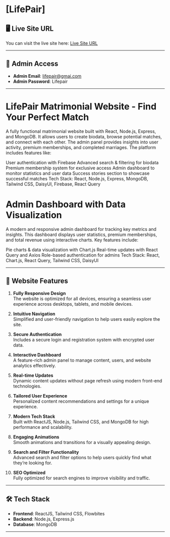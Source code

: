 # [LifePair]
## 🖥️ Live Site URL
You can visit the live site here: [Live Site URL](https://lifepair-client.web.app/)

---

## 📧 Admin Access
- **Admin Email**: lifepair@gmai.com
- **Admin Password**: Lifepair

---

# LifePair Matrimonial Website - Find Your Perfect Match
A fully functional matrimonial website built with React, Node.js, Express, and MongoDB. It allows users to create biodata, browse potential matches, and connect with each other. The admin panel provides insights into user activity, premium memberships, and completed marriages. The platform includes features like:

User authentication with Firebase
Advanced search & filtering for biodata
Premium membership system for exclusive access
Admin dashboard to monitor statistics and user data
Success stories section to showcase successful matches
Tech Stack: React, Node.js, Express, MongoDB, Tailwind CSS, DaisyUI, Firebase, React Query

# Admin Dashboard with Data Visualization
A modern and responsive admin dashboard for tracking key metrics and insights. This dashboard displays user statistics, premium memberships, and total revenue using interactive charts. Key features include:

Pie charts & data visualization with Chart.js
Real-time updates with React Query and Axios
Role-based authentication for admins
Tech Stack: React, Chart.js, React Query, Tailwind CSS, DaisyUI

---



## 🌟 Website Features

1. **Fully Responsive Design**  
   The website is optimized for all devices, ensuring a seamless user experience across desktops, tablets, and mobile devices.

2. **Intuitive Navigation**  
   Simplified and user-friendly navigation to help users easily explore the site.

3. **Secure Authentication**  
   Includes a secure login and registration system with encrypted user data.

4. **Interactive Dashboard**  
   A feature-rich admin panel to manage content, users, and website analytics effectively.

5. **Real-time Updates**  
   Dynamic content updates without page refresh using modern front-end technologies.

6. **Tailored User Experience**  
   Personalized content recommendations and settings for a unique experience.

7. **Modern Tech Stack**  
   Built with ReactJS, Node.js, Tailwind CSS, and MongoDB for high performance and scalability.

8. **Engaging Animations**  
   Smooth animations and transitions for a visually appealing design.

9. **Search and Filter Functionality**  
   Advanced search and filter options to help users quickly find what they’re looking for.

10. **SEO Optimized**  
    Fully optimized for search engines to improve visibility and traffic.

---

## 🛠️ Tech Stack
- **Frontend**: ReactJS, Tailwind CSS, Flowbites  
- **Backend**: Node.js, Express.js  
- **Database**: MongoDB  


---




